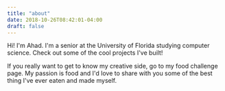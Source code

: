 ```yaml
---
title: "about"
date: 2018-10-26T08:42:01-04:00
draft: false
---
```


Hi! I'm Ahad. I'm a senior at the University of Florida studying computer science. Check out some of the cool projects I've built!

If you really want to get to know my creative side, go to my food challenge page. My passion is food and I'd love to share with you some of the best thing I've ever eaten and made myself.
